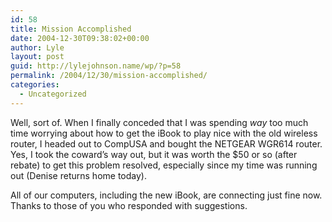 ```yaml
---
id: 58
title: Mission Accomplished
date: 2004-12-30T09:38:02+00:00
author: Lyle
layout: post
guid: http://lylejohnson.name/wp/?p=58
permalink: /2004/12/30/mission-accomplished/
categories:
  - Uncategorized
---
```

Well, sort of. When I finally conceded that I was spending _way_ too much time worrying about how to get the iBook to play nice with the old wireless router, I headed out to CompUSA and bought the NETGEAR WGR614 router. Yes, I took the coward&#8217;s way out, but it was worth the $50 or so (after rebate) to get this problem resolved, especially since my time was running out (Denise returns home today).

All of our computers, including the new iBook, are connecting just fine now. Thanks to those of you who responded with suggestions.